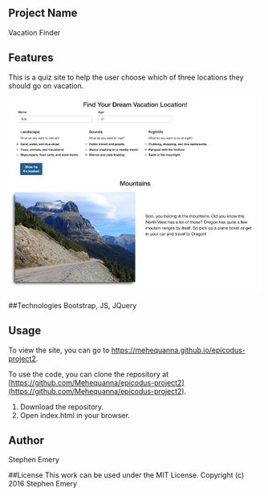 ## Project Name
Vacation Finder

## Features
This is a quiz site to help the user choose which of three locations they should go on vacation.

![screenshot of project](intro2.png)

##Technologies
Bootstrap, JS, JQuery

## Usage
To view the site, you can go to https://mehequanna.github.io/epicodus-project2.

To use the code, you can clone the repository at [https://github.com/Mehequanna/epicodus-project2](https://github.com/Mehequanna/epicodus-project2).

1. Download the repository.
2. Open index.html in your browser.

## Author
Stephen Emery

##License
This work can be used under the MIT License.
Copyright (c) 2016 Stephen Emery
